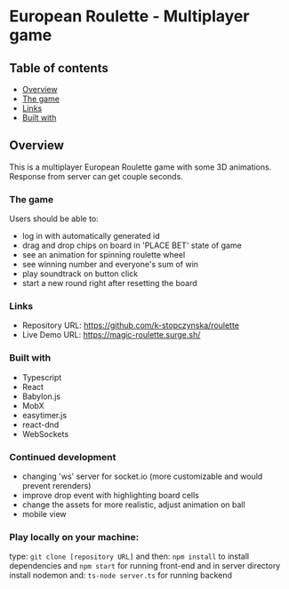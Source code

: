 # European Roulette - Multiplayer game

## Table of contents

-   [Overview](#overview)
-   [The game](#the-game)
-   [Links](#links)
-   [Built with](#built-with)

## Overview

This is a multiplayer European Roulette game with some 3D animations.
Response from server can get couple seconds.

### The game

Users should be able to:

-   log in with automatically generated id
-   drag and drop chips on board in 'PLACE BET' state of game
-   see an animation for spinning roulette wheel
-   see winning number and everyone's sum of win
-   play soundtrack on button click
-   start a new round right after resetting the board

### Links

-   Repository URL: https://github.com/k-stopczynska/roulette
-   Live Demo URL: https://magic-roulette.surge.sh/

### Built with

-   Typescript
-   React
-   Babylon.js
-   MobX
-   easytimer.js
-   react-dnd
-   WebSockets

### Continued development

-   changing 'ws' server for socket.io (more customizable and would prevent rerenders)
-   improve drop event with highlighting board cells
-   change the assets for more realistic, adjust animation on ball
-   mobile view

### Play locally on your machine:

type: `git clone [repository URL]` and then:
`npm install` to install dependencies and `npm start` for running front-end and in server directory install nodemon and: `ts-node server.ts` for running backend
